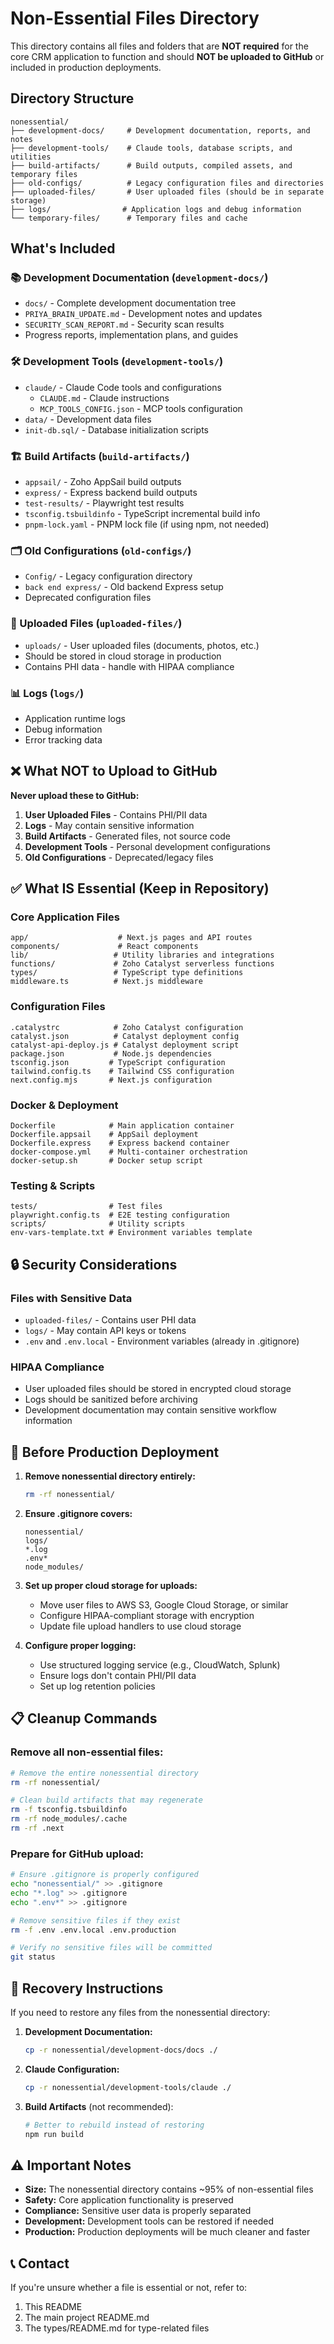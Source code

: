# Non-Essential Files Directory

This directory contains all files and folders that are **NOT required** for the core CRM application to function and should **NOT be uploaded to GitHub** or included in production deployments.

## Directory Structure

```
nonessential/
├── development-docs/     # Development documentation, reports, and notes
├── development-tools/    # Claude tools, database scripts, and utilities
├── build-artifacts/      # Build outputs, compiled assets, and temporary files
├── old-configs/          # Legacy configuration files and directories
├── uploaded-files/       # User uploaded files (should be in separate storage)
├── logs/                # Application logs and debug information
└── temporary-files/      # Temporary files and cache
```

## What's Included

### 📚 Development Documentation (`development-docs/`)
- `docs/` - Complete development documentation tree
- `PRIYA_BRAIN_UPDATE.md` - Development notes and updates
- `SECURITY_SCAN_REPORT.md` - Security scan results
- Progress reports, implementation plans, and guides

### 🛠️ Development Tools (`development-tools/`)
- `claude/` - Claude Code tools and configurations
  - `CLAUDE.md` - Claude instructions
  - `MCP_TOOLS_CONFIG.json` - MCP tools configuration
- `data/` - Development data files
- `init-db.sql/` - Database initialization scripts

### 🏗️ Build Artifacts (`build-artifacts/`)
- `appsail/` - Zoho AppSail build outputs
- `express/` - Express backend build outputs  
- `test-results/` - Playwright test results
- `tsconfig.tsbuildinfo` - TypeScript incremental build info
- `pnpm-lock.yaml` - PNPM lock file (if using npm, not needed)

### 🗂️ Old Configurations (`old-configs/`)
- `Config/` - Legacy configuration directory
- `back end express/` - Old backend Express setup
- Deprecated configuration files

### 📁 Uploaded Files (`uploaded-files/`)
- `uploads/` - User uploaded files (documents, photos, etc.)
- Should be stored in cloud storage in production
- Contains PHI data - handle with HIPAA compliance

### 📊 Logs (`logs/`)
- Application runtime logs
- Debug information
- Error tracking data

## ❌ What NOT to Upload to GitHub

**Never upload these to GitHub:**

1. **User Uploaded Files** - Contains PHI/PII data
2. **Logs** - May contain sensitive information
3. **Build Artifacts** - Generated files, not source code
4. **Development Tools** - Personal development configurations
5. **Old Configurations** - Deprecated/legacy files

## ✅ What IS Essential (Keep in Repository)

### Core Application Files
```
app/                    # Next.js pages and API routes
components/             # React components  
lib/                   # Utility libraries and integrations
functions/             # Zoho Catalyst serverless functions
types/                 # TypeScript type definitions
middleware.ts          # Next.js middleware
```

### Configuration Files
```
.catalystrc            # Zoho Catalyst configuration
catalyst.json          # Catalyst deployment config
catalyst-api-deploy.js # Catalyst deployment script
package.json           # Node.js dependencies
tsconfig.json         # TypeScript configuration
tailwind.config.ts    # Tailwind CSS configuration
next.config.mjs       # Next.js configuration
```

### Docker & Deployment
```
Dockerfile            # Main application container
Dockerfile.appsail    # AppSail deployment
Dockerfile.express    # Express backend container
docker-compose.yml    # Multi-container orchestration
docker-setup.sh       # Docker setup script
```

### Testing & Scripts
```
tests/                # Test files
playwright.config.ts  # E2E testing configuration
scripts/              # Utility scripts
env-vars-template.txt # Environment variables template
```

## 🔒 Security Considerations

### Files with Sensitive Data
- `uploaded-files/` - Contains user PHI data
- `logs/` - May contain API keys or tokens
- `.env` and `.env.local` - Environment variables (already in .gitignore)

### HIPAA Compliance
- User uploaded files should be stored in encrypted cloud storage
- Logs should be sanitized before archiving
- Development documentation may contain sensitive workflow information

## 🚀 Before Production Deployment

1. **Remove nonessential directory entirely:**
   ```bash
   rm -rf nonessential/
   ```

2. **Ensure .gitignore covers:**
   ```
   nonessential/
   logs/
   *.log
   .env*
   node_modules/
   ```

3. **Set up proper cloud storage for uploads:**
   - Move user files to AWS S3, Google Cloud Storage, or similar
   - Configure HIPAA-compliant storage with encryption
   - Update file upload handlers to use cloud storage

4. **Configure proper logging:**
   - Use structured logging service (e.g., CloudWatch, Splunk)
   - Ensure logs don't contain PHI/PII data
   - Set up log retention policies

## 📋 Cleanup Commands

### Remove all non-essential files:
```bash
# Remove the entire nonessential directory
rm -rf nonessential/

# Clean build artifacts that may regenerate
rm -f tsconfig.tsbuildinfo
rm -rf node_modules/.cache
rm -rf .next
```

### Prepare for GitHub upload:
```bash
# Ensure .gitignore is properly configured
echo "nonessential/" >> .gitignore
echo "*.log" >> .gitignore
echo ".env*" >> .gitignore

# Remove sensitive files if they exist
rm -f .env .env.local .env.production

# Verify no sensitive files will be committed
git status
```

## 🔄 Recovery Instructions

If you need to restore any files from the nonessential directory:

1. **Development Documentation:**
   ```bash
   cp -r nonessential/development-docs/docs ./
   ```

2. **Claude Configuration:**
   ```bash
   cp -r nonessential/development-tools/claude ./
   ```

3. **Build Artifacts** (not recommended):
   ```bash
   # Better to rebuild instead of restoring
   npm run build
   ```

## ⚠️ Important Notes

- **Size:** The nonessential directory contains ~95% of non-essential files
- **Safety:** Core application functionality is preserved
- **Compliance:** Sensitive user data is properly separated
- **Development:** Development tools can be restored if needed
- **Production:** Production deployments will be much cleaner and faster

## 📞 Contact

If you're unsure whether a file is essential or not, refer to:
1. This README
2. The main project README.md
3. The types/README.md for type-related files